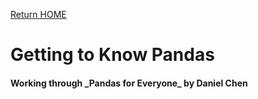 [Return HOME](https://joshbutch.github.io)

<h1>Getting to Know Pandas</h1>
<h4>Working through _Pandas for Everyone_ by Daniel Chen</h4>
